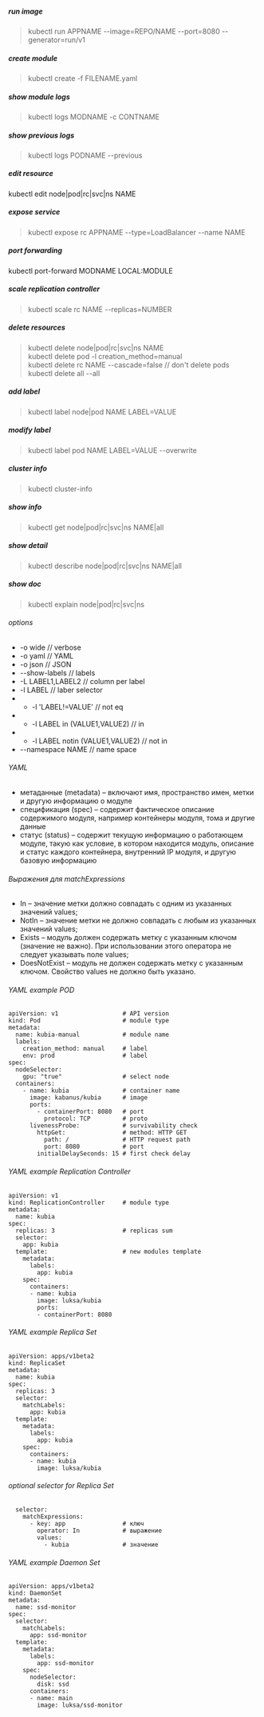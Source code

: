 ##### run image
> kubectl run APPNAME --image=REPO/NAME --port=8080 --generator=run/v1

##### create module
> kubectl create -f FILENAME.yaml

##### show module logs
> kubectl logs MODNAME -c CONTNAME

##### show previous logs
> kubectl logs PODNAME --previous

##### edit resource
kubectl edit node|pod|rc|svc|ns NAME

##### expose service
> kubectl expose rc APPNAME --type=LoadBalancer --name NAME

##### port forwarding
kubectl port-forward MODNAME LOCAL:MODULE

##### scale replication controller
> kubectl scale rc NAME --replicas=NUMBER

##### delete resources
> kubectl delete node|pod|rc|svc|ns NAME   
> kubectl delete pod -l creation_method=manual  
> kubectl delete rc NAME --cascade=false // don't delete pods   
> kubectl delete all --all

##### add label
> kubectl label node|pod NAME LABEL=VALUE

##### modify label
> kubectl label pod NAME LABEL=VALUE --overwrite

##### cluster info
> kubectl cluster-info

##### show info
> kubectl get node|pod|rc|svc|ns NAME|all

##### show detail
> kubectl describe node|pod|rc|svc|ns NAME|all

##### show doc
> kubectl explain node|pod|rc|svc|ns

###### options
* -o wide // verbose
* -o yaml // YAML
* -o json // JSON
* --show-labels // labels
* -L LABEL1,LABEL2 // column per label
* -l LABEL // laber selector
* * -l 'LABEL!=VALUE' // not eq
* * -l LABEL in (VALUE1,VALUE2) // in
* * -l LABEL notin (VALUE1,VALUE2) // not in
* --namespace NAME // name space

###### YAML
* метаданные (metadata) – включают имя, пространство имен, метки и другую информацию о модуле
* спецификация (spec) – содержит фактическое описание содержимого модуля, например контейнеры модуля, тома и другие данные
* статус (status) – содержит текущую информацию о работающем модуле, такую как условие, в котором находится модуль, описание и статус каждого контейнера, внутренний IP модуля, и другую базовую информацию

###### Выражения для matchExpressions
* In – значение метки должно совпадать с одним из указанных значений values;
* NotIn – значение метки не должно совпадать с любым из указанных значений values;
* Exists – модуль должен содержать метку с указанным ключом (значение не важно). При использовании этого оператора не следует указывать поле values;
* DoesNotExist – модуль не должен содержать метку с указанным ключом. Свойство values не должно быть указано.

###### YAML example POD
```
apiVersion: v1                  # API version
kind: Pod                       # module type
metadata:
  name: kubia-manual            # module name
  labels:
    creation_method: manual     # label
    env: prod                   # label
spec:
  nodeSelector:
    gpu: "true"                 # select node
  containers:
    - name: kubia               # container name
      image: kabanus/kubia      # image
      ports:
        - containerPort: 8080   # port
          protocol: TCP         # proto
      livenessProbe:            # survivability check
        httpGet:                # method: HTTP GET
          path: /               # HTTP request path
          port: 8080            # port
        initialDelaySeconds: 15 # first check delay
```
###### YAML example Replication Controller
```
apiVersion: v1
kind: ReplicationController     # module type
metadata:
  name: kubia
spec:
  replicas: 3                   # replicas sum
  selector:
    app: kubia
  template:                     # new modules template
    metadata:
      labels:
        app: kubia
    spec:
      containers:
      - name: kubia
        image: luksa/kubia
        ports:
        - containerPort: 8080
```
###### YAML example Replica Set
```
apiVersion: apps/v1beta2
kind: ReplicaSet
metadata:
  name: kubia
spec:
  replicas: 3
  selector:
    matchLabels:
      app: kubia
  template:
    metadata:
      labels:
        app: kubia
    spec:
      containers:
      - name: kubia
        image: luksa/kubia
```
###### optional selector for Replica Set
```
  selector:
    matchExpressions:
      - key: app                # ключ
        operator: In            # выражение
        values:
          - kubia               # значение
```
###### YAML example Daemon Set
```
apiVersion: apps/v1beta2
kind: DaemonSet
metadata:
  name: ssd-monitor
spec:
  selector:
    matchLabels:
      app: ssd-monitor
  template:
    metadata:
      labels:
        app: ssd-monitor
    spec:
      nodeSelector:
        disk: ssd
      containers:
      - name: main
        image: luksa/ssd-monitor
```
